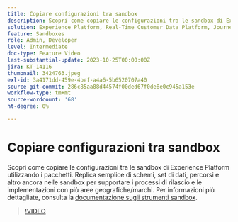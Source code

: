 ```yaml
---
title: Copiare configurazioni tra sandbox
description: Scopri come copiare le configurazioni tra le sandbox di Experience Platform utilizzando i pacchetti. Replica semplice di schemi, set di dati, percorsi e altro nelle tue sandbox.
solution: Experience Platform, Real-Time Customer Data Platform, Journey Optimizer
feature: Sandboxes
role: Admin, Developer
level: Intermediate
doc-type: Feature Video
last-substantial-update: 2023-10-25T00:00:00Z
jira: KT-14116
thumbnail: 3424763.jpeg
exl-id: 3a4171dd-459e-4bef-a4a6-5b6520707a40
source-git-commit: 286c85aa88d44574f00ded67f0de8e0c945a153e
workflow-type: tm+mt
source-wordcount: '68'
ht-degree: 0%

---
```


# Copiare configurazioni tra sandbox

Scopri come copiare le configurazioni tra le sandbox di Experience Platform utilizzando i pacchetti. Replica semplice di schemi, set di dati, percorsi e altro ancora nelle sandbox per supportare i processi di rilascio e le implementazioni con più aree geografiche/marchi. Per informazioni più dettagliate, consulta la [documentazione sugli strumenti sandbox](https://experienceleague.adobe.com/docs/experience-platform/sandbox/ui/sandbox-tooling.html?lang=it).

>[!VIDEO](https://video.tv.adobe.com/v/3446095/?learn=on&enablevpops&captions=ita)
